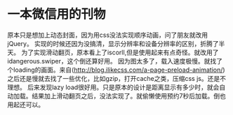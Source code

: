 一本微信用的刊物
======
原本只是想加上动态封面，因为用css没法实现顺序动画，问了朋友就改用jQuery。
实现的时候还因为没搞清，显示分辨率和设备分辨率的区别，折腾了半天。
为了实现滑动翻页，原本看上了iscorll,但是使用起来有点奇怪。就改用了idangerous.swiper，这个倒还算好用。
因为图太多了，载入速度极慢。就找了个loading的画面。来自(http://blog.ilikecss.com/a-page-preload-animation/)
之后还是慢就去找了一些优化，比如gzip，打开cache之类，压缩css js。还是不理想。
后来发现lazy load很好用。只是原本的设计是距离显示有多少时，就会自动加载。结果加上滑动翻页之后，没法实现了。就偷懒使用预约7秒后加载。倒也用起还可以。
